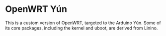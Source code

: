 # OpenWRT Yún

This is a custom version of OpenWRT, targeted to the Arduino Yún. Some of its core packages, including the kernel and uboot, are derived from Linino.


